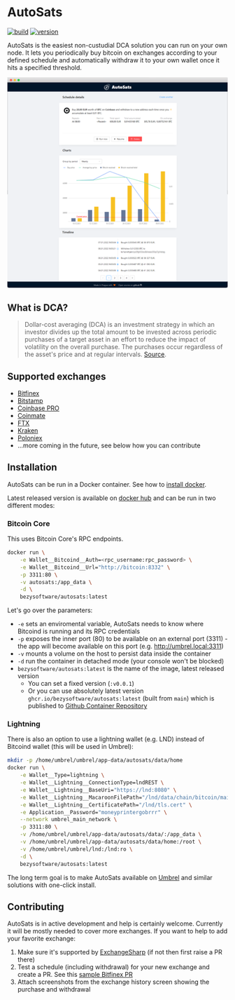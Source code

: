 # AutoSats

[![build](https://github.com/bezysoftware/autosats/actions/workflows/build.yml/badge.svg)](https://github.com/bezysoftware/autosats/actions)
[![version](https://img.shields.io/docker/v/bezysoftware/autosats?sort=semver&cacheSeconds=3600)](https://hub.docker.com/repository/docker/bezysoftware/autosats)

AutoSats is the easiest non-custudial DCA solution you can run on your own node. It lets you periodically buy bitcoin on exchanges according to your defined schedule and automatically withdraw it to your own wallet once it hits a specified threshold.

![](Assets/Screenshot.png)

## What is DCA?

> Dollar-cost averaging (DCA) is an investment strategy in which an investor divides up the total amount to be invested across periodic purchases of a target asset in an effort to reduce the impact of volatility on the overall purchase. The purchases occur regardless of the asset's price and at regular intervals.
[Source](https://www.investopedia.com/terms/d/dollarcostaveraging.asp).

## Supported exchanges

* [Bitfinex](https://bitfinex.com/)
* [Bitstamp](https://bitstamp.net/)
* [Coinbase PRO](https://pro.coinbase.com/)
* [Coinmate](https://coinmate.io/)
* [FTX](https://ftx.com/)
* [Kraken](https://kraken.com/)
* [Poloniex](https://poloniex.com/)
* ...more coming in the future, see below how you can contribute

## Installation

AutoSats can be run in a Docker container. See how to [install docker](https://docs.docker.com/engine/install/).

Latest released version is available on [docker hub](https://hub.docker.com/repository/docker/bezysoftware/autosats/) and can be run in two different modes:

### Bitcoin Core

This uses Bitcoin Core's RPC endpoints.

```bash
docker run \
    -e Wallet__Bitcoind__Auth=<rpc_username:rpc_password> \
    -e Wallet__Bitcoind__Url="http://bitcoin:8332" \
    -p 3311:80 \
    -v autosats:/app_data \
    -d \
    bezysoftware/autosats:latest
```

Let's go over the parameters:
* `-e` sets an enviromental variable, AutoSats needs to know where Bitcoind is running and its RPC credentials
* `-p` exposes the inner port (80) to be available on an external port (3311) - the app will become available on this port (e.g. http://umbrel.local:3311) 
* `-v` mounts a volume on the host to persist data inside the container
* `-d` run the container in detached mode (your console won't be blocked)
* `bezysoftware/autosats:latest` is the name of the image, latest released version
  * You can set a fixed version (`:v0.0.1`)
  * Or you can use absolutely latest version `ghcr.io/bezysoftware/autosats:latest` (built from `main`) which is published to [Github Container Repository](https://github.com/bezysoftware/autosats/pkgs/container/autosats)

### Lightning

There is also an option to use a lightning wallet (e.g. LND) instead of Bitcoind wallet (this will be used in Umbrel):

```bash
mkdir -p /home/umbrel/umbrel/app-data/autosats/data/home
docker run \
    -e Wallet__Type=lightning \
    -e Wallet__Lightning__ConnectionType=lndREST \
    -e Wallet__Lightning__BaseUri="https://lnd:8080" \
    -e Wallet__Lightning__MacaroonFilePath="/lnd/data/chain/bitcoin/mainnet/walletkit.macaroon" \
    -e Wallet__Lightning__CertificatePath="/lnd/tls.cert" \
    -e Application__Password="moneyprintergobrrr" \
    --network umbrel_main_network \
    -p 3311:80 \
    -v /home/umbrel/umbrel/app-data/autosats/data/:/app_data \
    -v /home/umbrel/umbrel/app-data/autosats/data/home:/root \
    -v /home/umbrel/umbrel/lnd:/lnd:ro \
    -d \
    bezysoftware/autosats:latest
```

The long term goal is to make AutoSats available on [Umbrel](https://github.com/getumbrel/umbrel/pull/1039) and similar solutions with one-click install.

## Contributing

AutoSats is in active development and help is certainly welcome. 
Currently it will be mostly needed to cover more exchanges. 
If you want to help to add your favorite exchange:

1) Make sure it's supported by [ExchangeSharp](https://github.com/jjxtra/ExchangeSharp/) (if not then first raise a PR there)
2) Test a schedule (including withdrawal) for your new exchange and create a PR. See this [sample Bitfinex PR](https://github.com/bezysoftware/autosats/pull/3)
3) Attach screenshots from the exchange history screen showing the purchase and withdrawal
